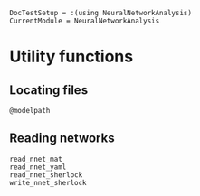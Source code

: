```@meta
DocTestSetup = :(using NeuralNetworkAnalysis)
CurrentModule = NeuralNetworkAnalysis
```

# Utility functions

## Locating files

```@docs
@modelpath
```

## Reading networks

```@docs
read_nnet_mat
read_nnet_yaml
read_nnet_sherlock
write_nnet_sherlock
```
